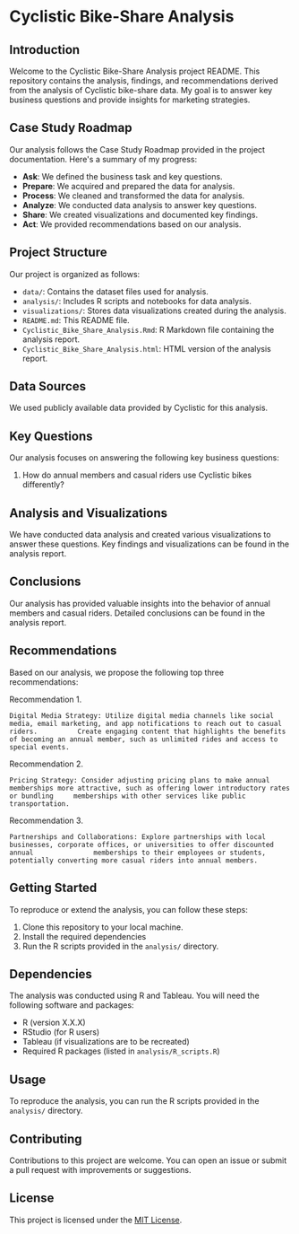 # Cyclistic Bike-Share Analysis

## Introduction

Welcome to the Cyclistic Bike-Share Analysis project README. This repository contains the analysis, findings, and recommendations derived from the analysis of Cyclistic bike-share data. My goal is to answer key business questions and provide insights for marketing strategies.

## Case Study Roadmap

Our analysis follows the Case Study Roadmap provided in the project documentation. Here's a summary of my progress:

- **Ask**: We defined the business task and key questions.
- **Prepare**: We acquired and prepared the data for analysis.
- **Process**: We cleaned and transformed the data for analysis.
- **Analyze**: We conducted data analysis to answer key questions.
- **Share**: We created visualizations and documented key findings.
- **Act**: We provided recommendations based on our analysis.

## Project Structure

Our project is organized as follows:

- `data/`: Contains the dataset files used for analysis.
- `analysis/`: Includes R scripts and notebooks for data analysis.
- `visualizations/`: Stores data visualizations created during the analysis.
- `README.md`: This README file.
- `Cyclistic_Bike_Share_Analysis.Rmd`: R Markdown file containing the analysis report.
- `Cyclistic_Bike_Share_Analysis.html`: HTML version of the analysis report.

## Data Sources

We used publicly available data provided by Cyclistic for this analysis.

## Key Questions

Our analysis focuses on answering the following key business questions:

1. How do annual members and casual riders use Cyclistic bikes differently?

## Analysis and Visualizations

We have conducted data analysis and created various visualizations to answer these questions. Key findings and visualizations can be found in the analysis report.

## Conclusions

Our analysis has provided valuable insights into the behavior of annual members and casual riders. Detailed conclusions can be found in the analysis report.

## Recommendations

Based on our analysis, we propose the following top three recommendations:

Recommendation 1.

    Digital Media Strategy: Utilize digital media channels like social media, email marketing, and app notifications to reach out to casual riders.          Create engaging content that highlights the benefits of becoming an annual member, such as unlimited rides and access to special events.

 Recommendation 2.

    Pricing Strategy: Consider adjusting pricing plans to make annual memberships more attractive, such as offering lower introductory rates or bundling     memberships with other services like public transportation.
      
 Recommendation 3.

    Partnerships and Collaborations: Explore partnerships with local businesses, corporate offices, or universities to offer discounted annual               memberships to their employees or students, potentially converting more casual riders into annual members.


## Getting Started

To reproduce or extend the analysis, you can follow these steps:

1. Clone this repository to your local machine.
2. Install the required dependencies 
3. Run the R scripts provided in the `analysis/` directory.

## Dependencies

The analysis was conducted using R and Tableau. You will need the following software and packages:

- R (version X.X.X)
- RStudio (for R users)
- Tableau (if visualizations are to be recreated)
- Required R packages (listed in `analysis/R_scripts.R`)

## Usage

To reproduce the analysis, you can run the R scripts provided in the `analysis/` directory.

## Contributing

Contributions to this project are welcome. You can open an issue or submit a pull request with improvements or suggestions.

## License

This project is licensed under the [MIT License](LICENSE).
